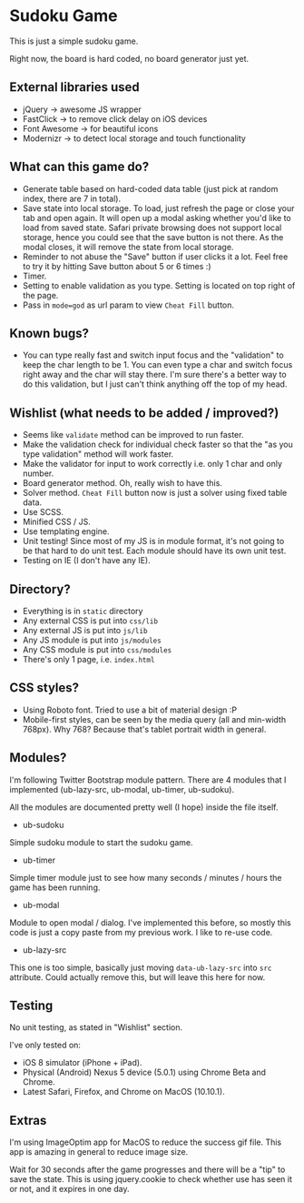 Sudoku Game
===

This is just a simple sudoku game.

Right now, the board is hard coded, no board generator just yet.

External libraries used
---
* jQuery -> awesome JS wrapper
* FastClick -> to remove click delay on iOS devices
* Font Awesome -> for beautiful icons
* Modernizr -> to detect local storage and touch functionality

What can this game do?
---
* Generate table based on hard-coded data table (just pick at random index, there are 7 in total).
* Save state into local storage. To load, just refresh the page or close your tab and open again.
It will open up a modal asking whether you'd like to load from saved state.
Safari private browsing does not support local storage, hence you could see that the save button is not there.
As the modal closes, it will remove the state from local storage.
* Reminder to not abuse the "Save" button if user clicks it a lot.
Feel free to try it by hitting Save button about 5 or 6 times :)
* Timer.
* Setting to enable validation as you type. Setting is located on top right of the page.
* Pass in `mode=god` as url param to view `Cheat Fill` button.

Known bugs?
---
* You can type really fast and switch input focus and the "validation" to keep the char length to be 1.
You can even type a char and switch focus right away and the char will stay there.
I'm sure there's a better way to do this validation, but I just can't think anything off the top of my head.

Wishlist (what needs to be added / improved?)
---
* Seems like `validate` method can be improved to run faster.
* Make the validation check for individual check faster so that the "as you type validation" method will work faster.
* Make the validator for input to work correctly i.e. only 1 char and only number.
* Board generator method. Oh, really wish to have this.
* Solver method. `Cheat Fill` button now is just a solver using fixed table data.
* Use SCSS.
* Minified CSS / JS.
* Use templating engine.
* Unit testing! Since most of my JS is in module format, it's not going to be that hard to do unit test.
Each module should have its own unit test.
* Testing on IE (I don't have any IE).

Directory?
---
* Everything is in `static` directory
* Any external CSS is put into `css/lib`
* Any external JS is put into `js/lib`
* Any JS module is put into `js/modules`
* Any CSS module is put into `css/modules`
* There's only 1 page, i.e. `index.html`

CSS styles?
---
* Using Roboto font. Tried to use a bit of material design :P
* Mobile-first styles, can be seen by the media query (all and min-width 768px). Why 768? Because that's tablet portrait width in general.

Modules?
---
I'm following Twitter Bootstrap module pattern. There are 4 modules that I implemented (ub-lazy-src, ub-modal, ub-timer, ub-sudoku).

All the modules are documented pretty well (I hope) inside the file itself.
* ub-sudoku

Simple sudoku module to start the sudoku game.

* ub-timer

Simple timer module just to see how many seconds / minutes / hours the game has been running.

* ub-modal

Module to open modal / dialog. I've implemented this before, so mostly this code is just a copy paste from my previous work.
I like to re-use code.

* ub-lazy-src

This one is too simple, basically just moving `data-ub-lazy-src` into `src` attribute. Could actually remove this, but will leave this here for now.

Testing
---
No unit testing, as stated in "Wishlist" section.

I've only tested on: 
* iOS 8 simulator (iPhone + iPad).
* Physical (Android) Nexus 5 device (5.0.1) using Chrome Beta and Chrome.
* Latest Safari, Firefox, and Chrome on MacOS (10.10.1).


Extras
---
I'm using ImageOptim app for MacOS to reduce the success gif file. This app is amazing in general to reduce image size.

Wait for 30 seconds after the game progresses and there will be a "tip" to save the state.
This is using jquery.cookie to check whether use has seen it or not, and it expires in one day.
